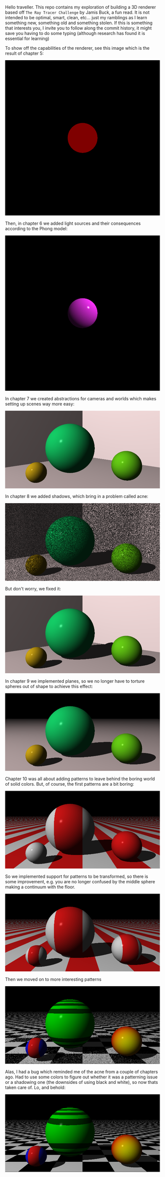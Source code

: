 Hello traveller. This repo contains my exploration of building a 3D renderer based off `The Ray Tracer Challenge` by Jamis Buck, a fun read.
It is not intended to be optimal, smart, clean, etc... just my ramblings as I learn something new, something old and something stolen. If
this is something that interests you, I invite you to follow along the commit history, it might save you having to do some typing (although
research has found it is essential for learning)

To show off the capabilities of the renderer, see this image which is the result of chapter 5:

![Basic rendering of a Sphere](/go/examples/chapter5/example.png?raw=true "BasicSphereRender")

Then, in chapter 6 we added light sources and their consequences according to the Phong model:

![Illuminated rendering of a Sphere](/go/examples/chapter6/example.png?raw=true "IlluminatedSphereRender")

In chapter 7 we created abstractions for cameras and worlds which makes setting up scenes way more easy:

![Scene of multiple Spheres](/go/examples/chapter7/example.png?raw=true "MultipledSpheresRender")

In chapter 8 we added shadows, which bring in a problem called acne:

![Scene with Acne](/go/examples/chapter8/example_fleas.png?raw=true "AcneSpheresRender")

But don't worry, we fixed it:

![Scene with Shadows](/go/examples/chapter8/example.png?raw=true "ShadowsSpheresRender")

In chapter 9 we implemented planes, so we no longer have to torture spheres out of shape to achieve this effect:

![Scene with Plane](/go/examples/chapter9/example.png?raw=true "PlaneSpheresRender")

Chapter 10 was all about adding patterns to leave behind the boring world of solid colors. But, of course, the first patterns are a bit boring:

![Boring Scene](/go/examples/chapter10/example_untransformed.png?raw=true "BoringPatternRender")

So we implemented support for patterns to be transformed, so there is some improvement, e.g. you are no longer confused by the middle sphere making a continuum with the floor.

![Transformed Scene](/go/examples/chapter10/example_transformed.png?raw=true "TransformedPatternRender")

Then we moved on to more interesting patterns

![Acned floor Scene](/go/examples/chapter10/example_fail.png?raw=true "FailedPatternRender")

Alas, I had a bug which reminded me of the acne from a couple of chapters ago. Had to use some colors to figure out whether it was a patterning issue or a shadowing one (the downsides of using black and white), so now thats taken care of. Lo, and behold:

![Patterned Scene](/go/examples/chapter10/example.png?raw=true "PatternedRender")

